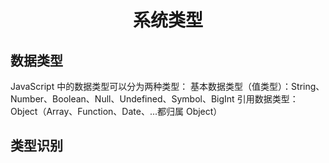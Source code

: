 <h1 align="center">系统类型</h1>

## 数据类型

JavaScript 中的数据类型可以分为两种类型：
基本数据类型（值类型）：String、Number、Boolean、Null、Undefined、Symbol、BigInt
引用数据类型：Object（Array、Function、Date、...都归属 Object）

## 类型识别
